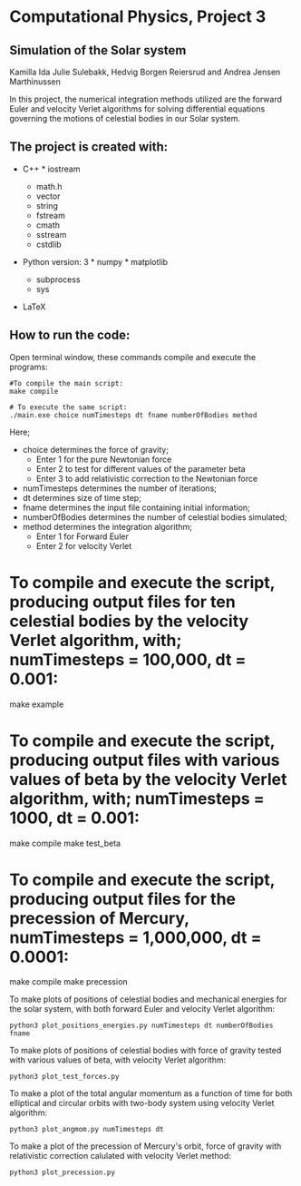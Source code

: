 # Computational Physics, Project 3
## Simulation of the Solar system

Kamilla Ida Julie Sulebakk, Hedvig Borgen Reiersrud and Andrea Jensen Marthinussen

In this project, the numerical integration methods utilized are the forward Euler and velocity Verlet algorithms for solving differential equations governing the motions of celestial bodies in our Solar system.

## The project is created with:
* C++
 	  * iostream
  	* math.h
  	* vector
    * string
    * fstream
    * cmath
    * sstream
    * cstdlib
    
* Python version: 3
	  * numpy 
	  * matplotlib
  	* subprocess
    * sys
* LaTeX

## How to run the code:
Open terminal window, these commands compile and execute the programs: 
```
#To compile the main script:
make compile

# To execute the same script:
./main.exe choice numTimesteps dt fname numberOfBodies method

```
Here; 
* choice determines the force of gravity;
    * Enter 1 for the pure Newtonian force
    * Enter 2 to test for different values of the parameter beta
    * Enter 3 to add relativistic correction to the Newtonian force
* numTimesteps determines the number of iterations;
* dt determines size of time step;
* fname determines the input file containing initial information;
* numberOfBodies determines the number of celestial bodies simulated;
* method determines the integration algorithm;
    * Enter 1 for Forward Euler
    * Enter 2 for velocity Verlet
    
    
# To compile and execute the script, producing output files for ten celestial bodies by the velocity Verlet algorithm, with; numTimesteps = 100,000, dt = 0.001:
make example

# To compile and execute the script, producing output files with various values of beta by the velocity Verlet algorithm, with; numTimesteps = 1000, dt = 0.001:
make compile
make test_beta

# To compile and execute the script, producing output files for the precession of Mercury, numTimesteps = 1,000,000, dt = 0.0001:
make compile
make precession
	
To make plots of positions of celestial bodies and mechanical energies for the solar system, with both forward Euler and velocity Verlet algorithm:
```
python3 plot_positions_energies.py numTimesteps dt numberOfBodies fname
```


To make plots of positions of celestial bodies with force of gravity tested with various values of beta, with velocity Verlet algorithm:
```
python3 plot_test_forces.py
```


To make a plot of the total angular momentum as a function of time for both elliptical and circular orbits with two-body system using velocity Verlet algorithm:
```
python3 plot_angmom.py numTimesteps dt
```

	
To make a plot of the precession of Mercury's orbit, force of gravity with relativistic correction calulated with velocity Verlet method:
```
python3 plot_precession.py
```
